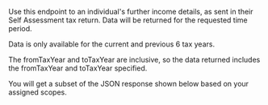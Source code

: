<p>Use this endpoint to an individual's further income details, as sent in their Self Assessment tax return. Data will be returned for the requested time period.</p>

<p>Data is only available for the current and previous 6 tax years.</p>

<p>The fromTaxYear and toTaxYear are inclusive, so the data returned includes the fromTaxYear and toTaxYear specified.</p>

<p>You will get a subset of the JSON response shown below based on your assigned scopes.</p>